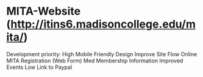 MITA-Website (http://itins6.madisoncollege.edu/mita/)
============
Development priority:
  High
     Mobile Friendly Design
     Improve Site Flow
     Online MITA Registration (Web Form)
  Med
     Membership Information Improved
     Events
  Low
     Link to Paypal

